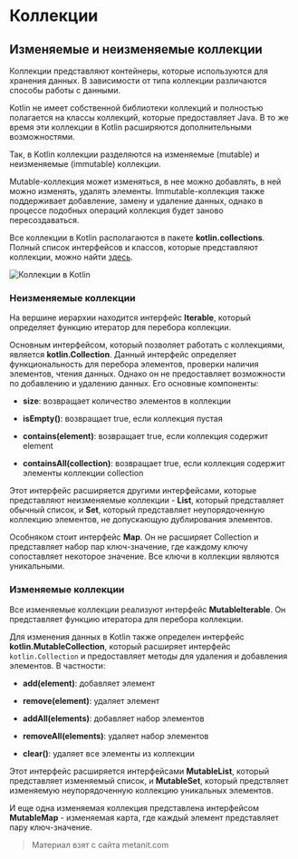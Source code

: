 # Коллекции

## Изменяемые и неизменяемые коллекции

Коллекции представляют контейнеры, которые используются для хранения данных. В зависимости от типа коллекции различаются способы работы с данными.

Kotlin не имеет собственной библиотеки коллекций и полностью полагается на классы коллекций, которые предоставляет Java. В то же время эти коллекции в Kotlin расширяются  дополнительными возможностями.

Так, в Kotlin коллекции разделяются на изменяемые (mutable) и неизменяемые (immutable) коллекции.

Mutable-коллекция может изменяться, в нее можно добавлять, в ней можно изменять, удалять элементы. Immutable-коллекция также поддерживает добавление, замену и удаление  данных, однако в процессе подобных операций коллекция будет заново пересоздаваться.

Все коллекции в Kotlin располагаются в пакете **kotlin.collections**.  Полный список интерфейсов и классов, которые представляют коллекции, можно найти [здесь](https://kotlinlang.org/api/latest/jvm/stdlib/kotlin.collections/index.html).

![Коллекции в Kotlin](https://metanit.com/kotlin/tutorial/pics/5.1.png)

### Неизменяемые коллекции

На вершине иерархии находится интерфейс **Iterable**, который определяет функцию итератор для перебора коллекции.

Основным интерфейсом, который позволяет работать с коллекциями, является **kotlin.Collection**. Данный интерфейс определяет функциональность для перебора элементов, проверки наличия элементов, чтения данных. Однако он не предоставляет возможности по добавлению и удалению данных. Его основные компоненты:

- **size**: возвращает количество элементов в коллекции

- **isEmpty()**: возвращает true, если коллекция пустая

- **contains(element)**: возвращает true, если коллекция содержит element

- **containsAll(collection)**: возвращает true, если коллекция содержит элементы коллекции collection

Этот интерфейс расширяется другими интерфейсами, которые представляют неизменяемые коллекции - **List**, который представляет обычный список, и **Set**, который представляет неупорядоченную коллекцию элементов, не допускающую дублирования элементов.

Особняком стоит интерфейс **Map**. Он не расширяет Collection и представляет набор пар ключ-значение, где каждому ключу сопоставляет некоторое значение. Все ключи в коллекции являются уникальными.

### Изменяемые коллекции

Все изменяемые коллекции реализуют интерфейс **MutableIterable**. Он представляет функцию итератора для перебора коллекции.

Для изменения данных в Kotlin также определен интерфейс **kotlin.MutableCollection**, который расширяет интерфейс `kotlin.Collection` и предоставляет методы для удаления и добавления элементов. В частности:

- **add(element)**: добавляет элемент

- **remove(element)**: удаляет элемент

- **addAll(elements)**: добавляет набор элементов

- **removeAll(elements)**: удаляет набор элементов

- **clear()**: удаляет все элементы из коллекции

Этот интерфейс расширяется интерфейсами **MutableList**, который представляет изменяемый список, и **MutableSet**, который предствляет изменяемую неупорядоченную коллекцию уникальных элементов.

И еще одна изменяемая коллекция представлена интерфейсом **MutableMap** - изменяемая карта, где каждый элемент представляет пару ключ-значение.


> Материал взят с сайта metanit.com